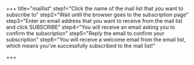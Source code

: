 +++
  title="maillist"
  step1="Click the name of the mail list that you want to subscribe to"
  step2="Wait until the browser goes to the subscription page"
  step3="Enter an email address that you want to receive from the mail list and click SUBSCRIBE"
  step4="You will receive an email asking you to confirm the subscription"
  step5="Reply the email to confirm your subscription"
  step6="You will receive a welcome email from the email list, which means you’ve successfully subscribed to the mail list!"

+++